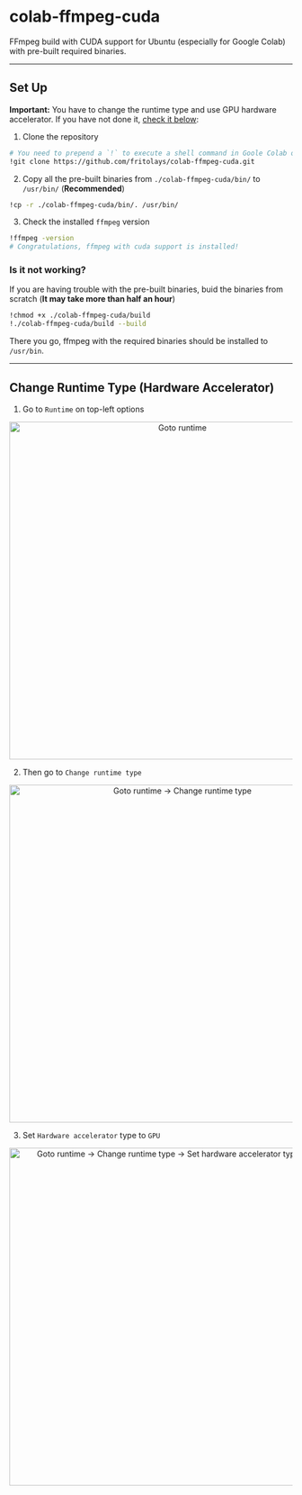 # colab-ffmpeg-cuda

FFmpeg build with CUDA support for Ubuntu (especially for Google Colab) with pre-built required binaries.

---

## Set Up

**Important:** You have to change the runtime type and use GPU hardware accelerator. If you have not done it, [check it below](#change-runtime-type-hardware-accelerator):

1. Clone the repository

```bash
# You need to prepend a `!` to execute a shell command in Goole Colab or Jupyter
!git clone https://github.com/fritolays/colab-ffmpeg-cuda.git
```

2. Copy all the pre-built binaries from `./colab-ffmpeg-cuda/bin/` to `/usr/bin/` (**Recommended**)

```bash
!cp -r ./colab-ffmpeg-cuda/bin/. /usr/bin/
```

3. Check the installed `ffmpeg` version

```bash
!ffmpeg -version
# Congratulations, ffmpeg with cuda support is installed!
```

### Is it not working?

If you are having trouble with the pre-built binaries, buid the binaries from scratch (**It may take more than half an hour**)

```bash
!chmod +x ./colab-ffmpeg-cuda/build
!./colab-ffmpeg-cuda/build --build
```
There you go, ffmpeg with the required binaries should be installed to `/usr/bin`.

---

## Change Runtime Type (Hardware Accelerator)

1. Go to `Runtime` on top-left options

<p align="center">
<img alt="Goto runtime" title="Goto runtime" src="./assets/goto_runtime.png" width="600" > 
</p>

2. Then go to `Change runtime type`

<p align="center">
<img alt="Goto runtime -> Change runtime type" title="Goto runtime -> Change runtime type" src="./assets/goto_runtime_then_goto_change_runtime_type.png" width="600" > 
</p>

3. Set `Hardware accelerator` type to `GPU`

<p align="center">
<img alt="Goto runtime -> Change runtime type -> Set hardware accelerator type to GPU" title="Goto runtime -> Change runtime type -> Set hardware accelerator type to GPU" src="./assets/set_hardware_accelerator_gpu.png" width="600" > 
</p>
